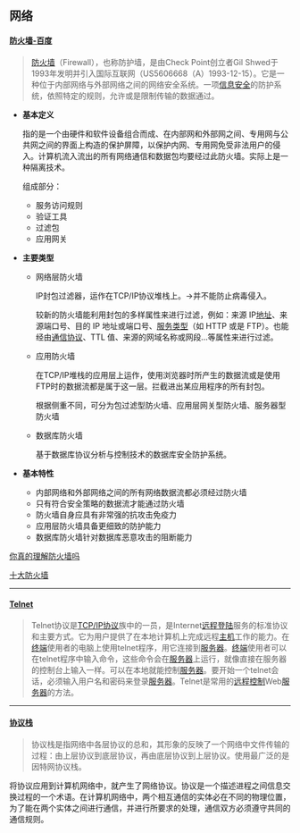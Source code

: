 ## 网络

#### [防火墙-百度](http://baike.baidu.com/link?url=5Gc-64VhsYczy8h4kdpDPwylhu4aH3xh6yr8uzfW7MZbGiApN5bkW-TfZABm9LrhGMF09fZT3dgATLvRYjsXci01Lj7neb_QRHWryr1HT83)

> [防火墙](http://baike.baidu.com/subview/3067/9048966.htm)（Firewall），也称防护墙，是由Check Point创立者Gil Shwed于1993年发明并引入国际互联网（US5606668（A）1993-12-15）。它是一种位于内部网络与外部网络之间的网络安全系统。一项[信息安全](http://baike.baidu.com/view/17249.htm)的防护系统，依照特定的规则，允许或是限制传输的数据通过。

* **基本定义**

  指的是一个由硬件和软件设备组合而成、在内部网和外部网之间、专用网与公共网之间的界面上构造的保护屏障，以保护内网、专用网免受非法用户的侵入。计算机流入流出的所有网络通信和数据包均要经过此防火墙。实际上是一种隔离技术。

  组成部分：

  * 服务访问规则
  * 验证工具
  * 过滤包
  * 应用网关

* **主要类型**

  * 网络层防火墙

    IP封包过滤器，运作在TCP/IP协议堆栈上。->并不能防止病毒侵入。

    较新的防火墙能利用封包的多样属性来进行过滤，例如：来源 IP[地址](http://baike.baidu.com/view/494802.htm)、来源端口号、目的 IP 地址或端口号、[服务类型](http://baike.baidu.com/view/3872009.htm)（如 HTTP 或是 FTP）。也能经由[通信协议](http://baike.baidu.com/view/185322.htm)、TTL 值、来源的网域名称或网段...等属性来进行过滤。

  * 应用防火墙

    在TCP/IP堆栈的应用层上运作，使用浏览器时所产生的数据流或是使用FTP时的数据流都是属于这一层。拦截进出某应用程序的所有封包。

    根据侧重不同，可分为包过滤型防火墙、应用层网关型防火墙、服务器型防火墙

  * 数据库防火墙

    基于数据库协议分析与控制技术的数据库安全防护系统。

* **基本特性**

  * 内部网络和外部网络之间的所有网络数据流都必须经过防火墙
  * 只有符合安全策略的数据流才能通过防火墙
  * 防火墙自身应具有非常强的抗攻击免疫力
  * 应用层防火墙具备更细致的防护能力
  * 数据库防火墙针对数据库恶意攻击的阻断能力

[你真的理解防火墙吗](http://www.excelib.com/article/286/show)

[十大防火墙](http://baike.baidu.com/link?url=H8CgTCvZ-lLsZtojE1wzoR2FoZOJu7ldWl2-gdvHEolk-4TrKdgUpd5YPlJoNCvU36mjPq2s8y9cbz0msknVxa)

---

#### [Telnet](http://baike.baidu.com/link?url=KaG0-6ySoPWsryLHgJftuyInT85_9tZLa6fjIajcF10yEO80-WybZ5zUkYMFBZYF2L7pAuIGy0Tk1vgWAkcivK)

> Telnet协议是[TCP/IP协议](http://baike.baidu.com/view/7649.htm)族中的一员，是Internet[远程登陆](http://baike.baidu.com/view/165633.htm)服务的标准协议和主要方式。它为用户提供了在本地计算机上完成远程[主机](http://baike.baidu.com/view/23880.htm)工作的能力。在[终端](http://baike.baidu.com/view/105503.htm)使用者的电脑上使用telnet程序，用它连接到[服务器](http://baike.baidu.com/view/899.htm)。[终端](http://baike.baidu.com/view/105503.htm)使用者可以在telnet程序中输入命令，这些命令会在[服务器](http://baike.baidu.com/view/899.htm)上运行，就像直接在服务器的控制台上输入一样。可以在本地就能控制[服务器](http://baike.baidu.com/view/899.htm)。要开始一个telnet会话，必须输入用户名和密码来登录[服务器](http://baike.baidu.com/view/899.htm)。Telnet是常用的[远程控制](http://baike.baidu.com/view/51293.htm)Web[服务器](http://baike.baidu.com/view/899.htm)的方法。

---

#### [协议栈](http://baike.baidu.com/link?url=ibRa1o0MRMZh7kTsxs_H0MHv0q4kW91r0S58rdxOu4NHHYGCWvTmpQKM4F8pl9qdZRTwXfUD40aHRhnR5jQpF_)

> 协议栈是指网络中各层协议的总和，其形象的反映了一个网络中文件传输的过程：由上层协议到底层协议，再由底层协议到上层协议。使用最广泛的是因特网协议栈。



将协议应用到计算机网络中，就产生了网络协议。协议是一个描述进程之间信息交换过程的一个术语。在计算机网络中，两个相互通信的实体必在不同的物理位置，为了能在两个实体之间进行通信，并进行所要求的处理，通信双方必须遵守共同的通信规则。